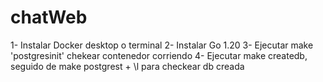 # chatWeb


1- Instalar Docker desktop o terminal
2- Instalar Go 1.20
3- Ejecutar make 'postgresinit' chekear contenedor corriendo
4- Ejecutar make createdb, seguido de make postgrest + \l para checkear db creada

